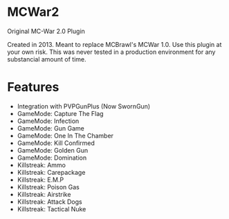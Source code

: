 # MCWar2
Original MC-War 2.0 Plugin

Created in 2013. Meant to replace MCBrawl's MCWar 1.0. 
Use this plugin at your own risk. This was never tested in a production environment for any substancial amount of time.

# Features
- Integration with PVPGunPlus (Now SwornGun)
- GameMode: Capture The Flag
- GameMode: Infection
- GameMode: Gun Game
- GameMode: One In The Chamber
- GameMode: Kill Confirmed
- GameMode: Golden Gun
- GameMode: Domination
- Killstreak: Ammo
- Killstreak: Carepackage
- Killstreak: E.M.P
- Killstreak: Poison Gas
- Killstreak: Airstrike
- Killstreak: Attack Dogs
- Killstreak: Tactical Nuke
